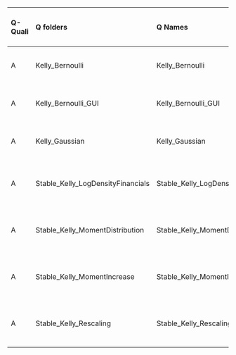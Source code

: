 |Q-Quali |Q folders                         |Q Names                           |Descriptions stats           |Keywords stats           |Found SW |Meta Info data fields       |
|:-------|:---------------------------------|:---------------------------------|:----------------------------|:------------------------|:--------|:---------------------------|
|A       |Kelly_Bernoulli                   |Kelly_Bernoulli                   |10 word(s), 73 Character(s)  |5: 0 (standard), 5 (new) |matlab   |q, p, a, d, k, e, s, sa     |
|A       |Kelly_Bernoulli_GUI               |Kelly_Bernoulli_GUI               |19 word(s), 129 Character(s) |5: 0 (standard), 5 (new) |matlab   |q, p, a, d, k, e, s, sa     |
|A       |Kelly_Gaussian                    |Kelly_Gaussian                    |10 word(s), 73 Character(s)  |5: 0 (standard), 5 (new) |matlab   |q, p, a, d, k, e, s, sa     |
|A       |Stable_Kelly_LogDensityFinancials |Stable_Kelly_LogDensityFinancials |24 word(s), 149 Character(s) |5: 5 (standard), 0 (new) |matlab   |q, p, a, d, k, df, e, s, sa |
|A       |Stable_Kelly_MomentDistribution   |Stable_Kelly_MomentDistribution   |26 word(s), 149 Character(s) |5: 3 (standard), 2 (new) |matlab   |q, p, a, d, k, df, e, s, sa |
|A       |Stable_Kelly_MomentIncrease       |Stable_Kelly_MomentIncrease       |16 word(s), 102 Character(s) |5: 2 (standard), 3 (new) |matlab   |q, p, a, d, k, df, e, s, sa |
|A       |Stable_Kelly_Rescaling            |Stable_Kelly_Rescaling            |16 word(s), 119 Character(s) |6: 5 (standard), 1 (new) |matlab   |q, p, a, d, k, df, e, s, sa |
